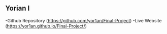 ## Yorian I

-Github Repository (https://github.com/yor1an/Final-Project)
-Live Website (https://yor1an.github.io/Final-Project/)
